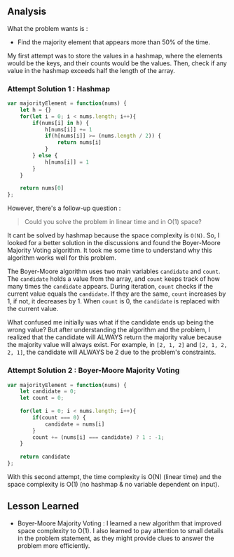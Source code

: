 ## Analysis

What the problem wants is :
- Find the majority element that appears more than 50% of the time.

My first attempt was to store the values in a hashmap, where the elements would be the keys, and their counts would be the values. Then, check if any value in the hashmap exceeds half the length of the array.


### Attempt Solution 1 : Hashmap
```js
var majorityElement = function(nums) {
    let h = {}
    for(let i = 0; i < nums.length; i++){
        if(nums[i] in h) {
            h[nums[i]] += 1 
            if(h[nums[i]] >= (nums.length / 2)) {
                return nums[i]
            }
        } else {
            h[nums[i]] = 1
        }
    }
    
    return nums[0]
};
```

However, there's a follow-up question :
> Could you solve the problem in linear time and in O(1) space?

It cant be solved by hashmap because the space complexity is `O(N)`. So, I looked for a better solution in the discussions and found the Boyer-Moore Majority Voting algorithm. It took me some time to understand why this algorithm works well for this problem.

The Boyer-Moore algorithm uses two main variables `candidate` and `count`. The `candidate` holds a value from the array, and `count` keeps track of how many times the `candidate` appears. During iteration, `count` checks if the current value equals the `candidate`. If they are the same, `count` increases by 1, if not, it decreases by 1. When `count` is 0, the `candidate` is replaced with the current value.

What confused me initially was what if the candidate ends up being the wrong value? But after understanding the algorithm and the problem, I realized that the candidate will ALWAYS return the majority value because the majority value will always exist. For example, in `[2, 1, 2]` and `[2, 1, 2, 2, 1]`, the candidate will ALWAYS be 2 due to the problem's constraints.

### Attempt Solution 2 : Boyer-Moore Majority Voting
```js
var majorityElement = function(nums) {
    let candidate = 0;
    let count = 0;
    
    for(let i = 0; i < nums.length; i++){
        if(count === 0) {
            candidate = nums[i]
        }
        count += (nums[i] === candidate) ? 1 : -1;
    }
    
    return candidate
};
```

With this second attempt, the time complexity is O(N) (linear time) and the space complexity is O(1) (no hashmap & no variable dependent on input).

## Lesson Learned

- Boyer-Moore Majority Voting :
I learned a new algorithm that improved space complexity to O(1). I also learned to pay attention to small details in the problem statement, as they might provide clues to answer the problem more efficiently.